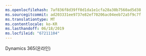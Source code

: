 ```yaml
---
ms.openlocfilehash: 7af836f8d39ff0d1da1e1cfa28a30b7560ad5d38
ms.sourcegitcommit: ad203331ee9737e82ef70206ac04eeb72a5f9c7f
ms.translationtype: MT
ms.contentlocale: ko-KR
ms.lasthandoff: 06/18/2019
ms.locfileid: "67211104"
---
```

Dynamics 365(온라인)
